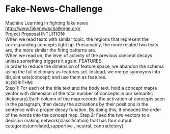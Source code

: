 # Fake-News-Challenge
Machine Learning in fighting fake news  
http://www.fakenewschallenge.org/   
Project Proposal
INTUITION:  
When we read texts with similar topic, the regions that represent the corresponding concepts light up. Presumably, the more related two texts are, the more similar the firing patterns are.  
When we read on, the level of activity of the previous concept decays unless something triggers it again.
FEATURES:  
In order to reduce the dimension of feature space, we abandon the schema using the full dictionary as features set. Instead, we merge synonyms into disjoint sets(concept) and use them as features.  
ALGORITHM:  
Step 1: For each of the title text and the body text, hold a concept map(a vector with dimension of the total number of concepts in our semantic dictionary).Each column of the map records the activation of concepts seen in the paragraph, then decay the activations by their positions in the sentence with a proper decay function. By doing this, it encodes the order of the words into the concept map.
Step 2: Feed the two vectors to a decision making network(classification) that has four output categories(unrelated,supportive , neutral, contradictory)  

